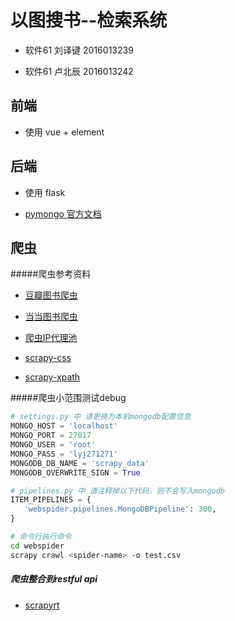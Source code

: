 # 以图搜书--检索系统
* 软件61 刘译键 2016013239

* 软件61 卢北辰 2016013242

## 前端

* 使用 vue + element



## 后端

* 使用 flask

* [pymongo 官方文档](https://api.mongodb.com/python/current/index.html)

## 爬虫

#####爬虫参考资料

* [豆瓣图书爬虫](https://github.com/40robber/ScrapyDouban)
* [当当图书爬虫](https://github.com/HunterChao/Dangdang/blob/master/Dangdang/dangdang/spiders/dangdang.py)

* [爬虫IP代理池](https://scylla.wildcat.io/zh/latest/)

* [scrapy-css](<http://www.scrapyd.cn/doc/185.html>)

* [scrapy-xpath](http://www.scrapyd.cn/doc/186.html)



#####爬虫小范围测试debug

```python
# settings.py 中 请更换为本机mongodb配置信息
MONGO_HOST = 'localhost'
MONGO_PORT = 27017
MONGO_USER = 'root'
MONGO_PASS = 'lyj271271'
MONGODB_DB_NAME = 'scrapy_data'
MONGODB_OVERWRITE_SIGN = True
```

```python
# pipelines.py 中 请注释掉以下代码，则不会写入mongodb
ITEM_PIPELINES = {
   'webspider.pipelines.MongoDBPipeline': 300,
}
```

```bash
# 命令行执行命令
cd webspider
scrapy crawl <spider-name> -o test.csv
```



##### 爬虫整合到restful api

* [scrapyrt](https://www.cnblogs.com/lxbmaomao/p/10372235.html)